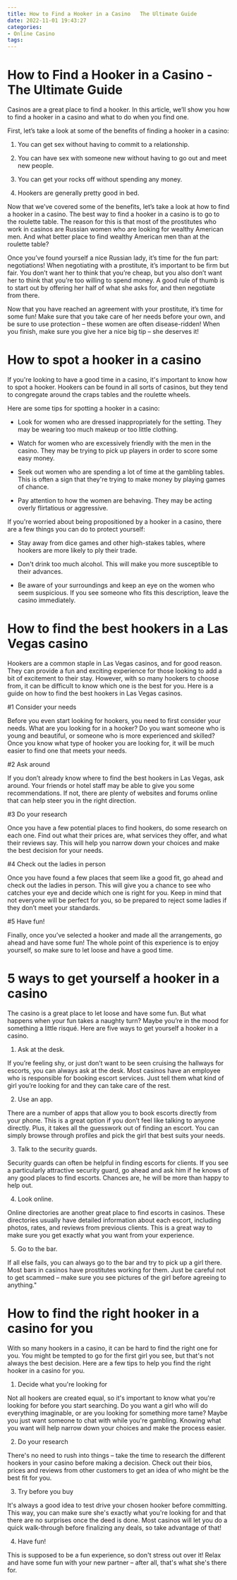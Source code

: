 ```yaml
---
title: How to Find a Hooker in a Casino   The Ultimate Guide
date: 2022-11-01 19:43:27
categories:
- Online Casino
tags:
---
```



#  How to Find a Hooker in a Casino - The Ultimate Guide

Casinos are a great place to find a hooker. In this article, we’ll show you how to find a hooker in a casino and what to do when you find one.

First, let’s take a look at some of the benefits of finding a hooker in a casino:

1. You can get sex without having to commit to a relationship.

2. You can have sex with someone new without having to go out and meet new people.

3. You can get your rocks off without spending any money.

4. Hookers are generally pretty good in bed.

Now that we’ve covered some of the benefits, let’s take a look at how to find a hooker in a casino. The best way to find a hooker in a casino is to go to the roulette table. The reason for this is that most of the prostitutes who work in casinos are Russian women who are looking for wealthy American men. And what better place to find wealthy American men than at the roulette table?

Once you’ve found yourself a nice Russian lady, it’s time for the fun part: negotiations! When negotiating with a prostitute, it’s important to be firm but fair. You don’t want her to think that you’re cheap, but you also don’t want her to think that you’re too willing to spend money. A good rule of thumb is to start out by offering her half of what she asks for, and then negotiate from there.

Now that you have reached an agreement with your prostitute, it’s time for some fun! Make sure that you take care of her needs before your own, and be sure to use protection – these women are often disease-ridden! When you finish, make sure you give her a nice big tip – she deserves it!

#  How to spot a hooker in a casino

If you're looking to have a good time in a casino, it's important to know how to spot a hooker. Hookers can be found in all sorts of casinos, but they tend to congregate around the craps tables and the roulette wheels.

Here are some tips for spotting a hooker in a casino:

* Look for women who are dressed inappropriately for the setting. They may be wearing too much makeup or too little clothing.

* Watch for women who are excessively friendly with the men in the casino. They may be trying to pick up players in order to score some easy money.

* Seek out women who are spending a lot of time at the gambling tables. This is often a sign that they're trying to make money by playing games of chance.

* Pay attention to how the women are behaving. They may be acting overly flirtatious or aggressive.

If you're worried about being propositioned by a hooker in a casino, there are a few things you can do to protect yourself:

* Stay away from dice games and other high-stakes tables, where hookers are more likely to ply their trade.

* Don't drink too much alcohol. This will make you more susceptible to their advances.

* Be aware of your surroundings and keep an eye on the women who seem suspicious. If you see someone who fits this description, leave the casino immediately.

#  How to find the best hookers in a Las Vegas casino

Hookers are a common staple in Las Vegas casinos, and for good reason. They can provide a fun and exciting experience for those looking to add a bit of excitement to their stay. However, with so many hookers to choose from, it can be difficult to know which one is the best for you. Here is a guide on how to find the best hookers in Las Vegas casinos.

#1 Consider your needs

Before you even start looking for hookers, you need to first consider your needs. What are you looking for in a hooker? Do you want someone who is young and beautiful, or someone who is more experienced and skilled? Once you know what type of hooker you are looking for, it will be much easier to find one that meets your needs.

#2 Ask around

If you don’t already know where to find the best hookers in Las Vegas, ask around. Your friends or hotel staff may be able to give you some recommendations. If not, there are plenty of websites and forums online that can help steer you in the right direction.

#3 Do your research

Once you have a few potential places to find hookers, do some research on each one. Find out what their prices are, what services they offer, and what their reviews say. This will help you narrow down your choices and make the best decision for your needs.

#4 Check out the ladies in person

Once you have found a few places that seem like a good fit, go ahead and check out the ladies in person. This will give you a chance to see who catches your eye and decide which one is right for you. Keep in mind that not everyone will be perfect for you, so be prepared to reject some ladies if they don’t meet your standards.

#5 Have fun!

Finally, once you’ve selected a hooker and made all the arrangements, go ahead and have some fun! The whole point of this experience is to enjoy yourself, so make sure to let loose and have a good time.

#  5 ways to get yourself a hooker in a casino

The casino is a great place to let loose and have some fun. But what happens when your fun takes a naughty turn? Maybe you’re in the mood for something a little risqué. Here are five ways to get yourself a hooker in a casino.

1) Ask at the desk.

If you’re feeling shy, or just don’t want to be seen cruising the hallways for escorts, you can always ask at the desk. Most casinos have an employee who is responsible for booking escort services. Just tell them what kind of girl you’re looking for and they can take care of the rest.

2) Use an app.

There are a number of apps that allow you to book escorts directly from your phone. This is a great option if you don’t feel like talking to anyone directly. Plus, it takes all the guesswork out of finding an escort. You can simply browse through profiles and pick the girl that best suits your needs.

3) Talk to the security guards.

Security guards can often be helpful in finding escorts for clients. If you see a particularly attractive security guard, go ahead and ask him if he knows of any good places to find escorts. Chances are, he will be more than happy to help out.

4) Look online.

Online directories are another great place to find escorts in casinos. These directories usually have detailed information about each escort, including photos, rates, and reviews from previous clients. This is a great way to make sure you get exactly what you want from your experience.

5) Go to the bar.

If all else fails, you can always go to the bar and try to pick up a girl there. Most bars in casinos have prostitutes working for them. Just be careful not to get scammed – make sure you see pictures of the girl before agreeing to anything."

#  How to find the right hooker in a casino for you

With so many hookers in a casino, it can be hard to find the right one for you. You might be tempted to go for the first girl you see, but that's not always the best decision. Here are a few tips to help you find the right hooker in a casino for you.

1. Decide what you're looking for

Not all hookers are created equal, so it's important to know what you're looking for before you start searching. Do you want a girl who will do everything imaginable, or are you looking for something more tame? Maybe you just want someone to chat with while you're gambling. Knowing what you want will help narrow down your choices and make the process easier.

2. Do your research

There's no need to rush into things – take the time to research the different hookers in your casino before making a decision. Check out their bios, prices and reviews from other customers to get an idea of who might be the best fit for you.

3. Try before you buy

It's always a good idea to test drive your chosen hooker before committing. This way, you can make sure she's exactly what you're looking for and that there are no surprises once the deed is done. Most casinos will let you do a quick walk-through before finalizing any deals, so take advantage of that!

4. Have fun!

This is supposed to be a fun experience, so don't stress out over it! Relax and have some fun with your new partner – after all, that's what she's there for.